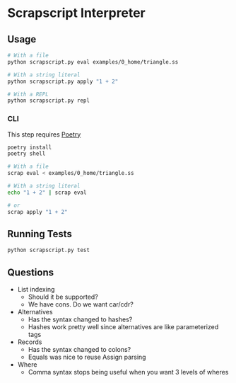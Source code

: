 # Scrapscript Interpreter

## Usage

```bash
# With a file
python scrapscript.py eval examples/0_home/triangle.ss

# With a string literal
python scrapscript.py apply "1 + 2"

# With a REPL
python scrapscript.py repl
```

### CLI

This step requires [Poetry](https://python-poetry.org/)

```bash
poetry install
poetry shell

# With a file
scrap eval < examples/0_home/triangle.ss

# With a string literal
echo "1 + 2" | scrap eval

# or
scrap apply "1 + 2"
```

## Running Tests

```bash
python scrapscript.py test
```

## Questions

- List indexing
  - Should it be supported?
  - We have cons. Do we want car/cdr?
- Alternatives
  - Has the syntax changed to hashes?
  - Hashes work pretty well since alternatives are like parameterized tags
- Records
  - Has the syntax changed to colons?
  - Equals was nice to reuse Assign parsing
- Where
  - Comma syntax stops being useful when you want 3 levels of wheres
